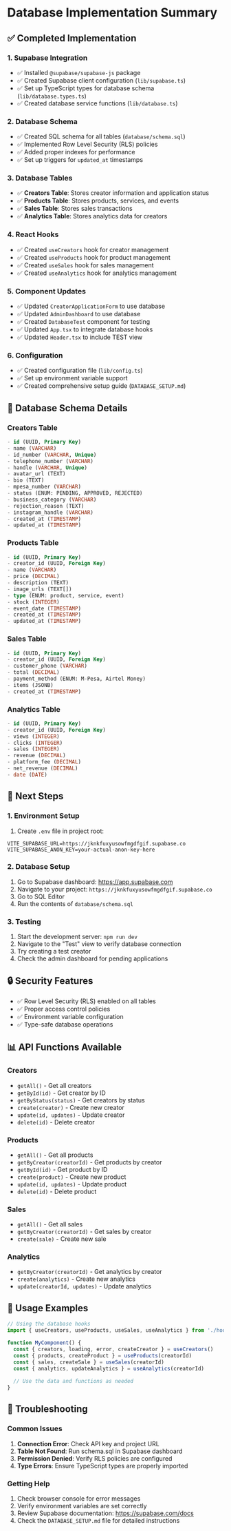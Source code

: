 # Database Implementation Summary

## ✅ Completed Implementation

### 1. Supabase Integration
- ✅ Installed `@supabase/supabase-js` package
- ✅ Created Supabase client configuration (`lib/supabase.ts`)
- ✅ Set up TypeScript types for database schema (`lib/database.types.ts`)
- ✅ Created database service functions (`lib/database.ts`)

### 2. Database Schema
- ✅ Created SQL schema for all tables (`database/schema.sql`)
- ✅ Implemented Row Level Security (RLS) policies
- ✅ Added proper indexes for performance
- ✅ Set up triggers for `updated_at` timestamps

### 3. Database Tables
- ✅ **Creators Table**: Stores creator information and application status
- ✅ **Products Table**: Stores products, services, and events
- ✅ **Sales Table**: Stores sales transactions
- ✅ **Analytics Table**: Stores analytics data for creators

### 4. React Hooks
- ✅ Created `useCreators` hook for creator management
- ✅ Created `useProducts` hook for product management
- ✅ Created `useSales` hook for sales management
- ✅ Created `useAnalytics` hook for analytics management

### 5. Component Updates
- ✅ Updated `CreatorApplicationForm` to use database
- ✅ Updated `AdminDashboard` to use database
- ✅ Created `DatabaseTest` component for testing
- ✅ Updated `App.tsx` to integrate database hooks
- ✅ Updated `Header.tsx` to include TEST view

### 6. Configuration
- ✅ Created configuration file (`lib/config.ts`)
- ✅ Set up environment variable support
- ✅ Created comprehensive setup guide (`DATABASE_SETUP.md`)

## 🔧 Database Schema Details

### Creators Table
```sql
- id (UUID, Primary Key)
- name (VARCHAR)
- id_number (VARCHAR, Unique)
- telephone_number (VARCHAR)
- handle (VARCHAR, Unique)
- avatar_url (TEXT)
- bio (TEXT)
- mpesa_number (VARCHAR)
- status (ENUM: PENDING, APPROVED, REJECTED)
- business_category (VARCHAR)
- rejection_reason (TEXT)
- instagram_handle (VARCHAR)
- created_at (TIMESTAMP)
- updated_at (TIMESTAMP)
```

### Products Table
```sql
- id (UUID, Primary Key)
- creator_id (UUID, Foreign Key)
- name (VARCHAR)
- price (DECIMAL)
- description (TEXT)
- image_urls (TEXT[])
- type (ENUM: product, service, event)
- stock (INTEGER)
- event_date (TIMESTAMP)
- created_at (TIMESTAMP)
- updated_at (TIMESTAMP)
```

### Sales Table
```sql
- id (UUID, Primary Key)
- creator_id (UUID, Foreign Key)
- customer_phone (VARCHAR)
- total (DECIMAL)
- payment_method (ENUM: M-Pesa, Airtel Money)
- items (JSONB)
- created_at (TIMESTAMP)
```

### Analytics Table
```sql
- id (UUID, Primary Key)
- creator_id (UUID, Foreign Key)
- views (INTEGER)
- clicks (INTEGER)
- sales (INTEGER)
- revenue (DECIMAL)
- platform_fee (DECIMAL)
- net_revenue (DECIMAL)
- date (DATE)
```

## 🚀 Next Steps

### 1. Environment Setup
1. Create `.env` file in project root:
```env
VITE_SUPABASE_URL=https://jknkfuxyusowfmgdfgif.supabase.co
VITE_SUPABASE_ANON_KEY=your-actual-anon-key-here
```

### 2. Database Setup
1. Go to Supabase dashboard: https://app.supabase.com
2. Navigate to your project: `https://jknkfuxyusowfmgdfgif.supabase.co`
3. Go to SQL Editor
4. Run the contents of `database/schema.sql`

### 3. Testing
1. Start the development server: `npm run dev`
2. Navigate to the "Test" view to verify database connection
3. Try creating a test creator
4. Check the admin dashboard for pending applications

## 🔒 Security Features

- ✅ Row Level Security (RLS) enabled on all tables
- ✅ Proper access control policies
- ✅ Environment variable configuration
- ✅ Type-safe database operations

## 📊 API Functions Available

### Creators
- `getAll()` - Get all creators
- `getById(id)` - Get creator by ID
- `getByStatus(status)` - Get creators by status
- `create(creator)` - Create new creator
- `update(id, updates)` - Update creator
- `delete(id)` - Delete creator

### Products
- `getAll()` - Get all products
- `getByCreator(creatorId)` - Get products by creator
- `getById(id)` - Get product by ID
- `create(product)` - Create new product
- `update(id, updates)` - Update product
- `delete(id)` - Delete product

### Sales
- `getAll()` - Get all sales
- `getByCreator(creatorId)` - Get sales by creator
- `create(sale)` - Create new sale

### Analytics
- `getByCreator(creatorId)` - Get analytics by creator
- `create(analytics)` - Create new analytics
- `update(creatorId, updates)` - Update analytics

## 🎯 Usage Examples

```typescript
// Using the database hooks
import { useCreators, useProducts, useSales, useAnalytics } from './hooks/useDatabase'

function MyComponent() {
  const { creators, loading, error, createCreator } = useCreators()
  const { products, createProduct } = useProducts(creatorId)
  const { sales, createSale } = useSales(creatorId)
  const { analytics, updateAnalytics } = useAnalytics(creatorId)
  
  // Use the data and functions as needed
}
```

## 🐛 Troubleshooting

### Common Issues
1. **Connection Error**: Check API key and project URL
2. **Table Not Found**: Run schema.sql in Supabase dashboard
3. **Permission Denied**: Verify RLS policies are configured
4. **Type Errors**: Ensure TypeScript types are properly imported

### Getting Help
1. Check browser console for error messages
2. Verify environment variables are set correctly
3. Review Supabase documentation: https://supabase.com/docs
4. Check the `DATABASE_SETUP.md` file for detailed instructions
